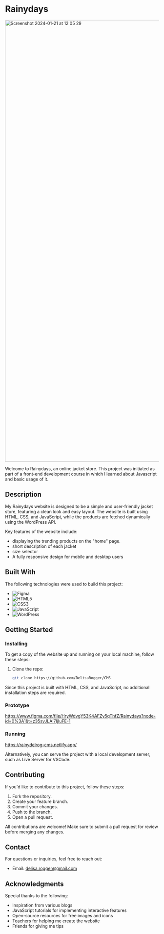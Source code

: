 # Rainydays

<img width="1440" alt="Screenshot 2024-01-21 at 12 05 29" src="https://github.com/DelisaRogger/Rainydays/assets/123951028/957a6472-e240-41ee-a661-d5ae4fc26e79">

Welcome to Rainydays, an online jacket store. This project was initiated as part of a front-end development course in which I learned about Javascript and basic usage of it.

## Description

My Rainydays website is designed to be a simple and user-friendly jacket store, featuring a clean look and easy layout.
The website is built using HTML, CSS, and JavaScript, while the products are fetched dynamically using the WordPress API. 

Key features of the website include:

- displaying the trending products on the "home" page.
- short description of each jacket
- size selector
- A fully responsive design for mobile and desktop users

## Built With

The following technologies were used to build this project:

- ![Figma](https://img.shields.io/badge/Figma-F24E1E?style=for-the-badge&logo=figma&logoColor=white)
- ![HTML5](https://img.shields.io/badge/HTML5-E34F26?style=for-the-badge&logo=html5&logoColor=white)
- ![CSS3](https://img.shields.io/badge/CSS3-1572B6?style=for-the-badge&logo=css3&logoColor=white)
- ![JavaScript](https://img.shields.io/badge/JavaScript-F7DF1E?style=for-the-badge&logo=javascript&logoColor=black)
- ![WordPress](https://img.shields.io/badge/WordPress-21759B?style=for-the-badge&logo=wordpress&logoColor=white)

## Getting Started

### Installing

To get a copy of the website up and running on your local machine, follow these steps:

1. Clone the repo:

    ```bash
    git clone https://github.com/DelisaRogger/CMS
    ```

Since this project is built with HTML, CSS, and JavaScript, no additional installation steps are required.

### Prototype

https://www.figma.com/file/HryWdvgY53K4AFZy5qThfZ/Rainydays?node-id=0%3A1&t=z35svJLAi7IjIuFE-1

### Running

https://rainydelrog-cms.netlify.app/

Alternatively, you can serve the project with a local development server, such as Live Server for VSCode.

## Contributing

If you'd like to contribute to this project, follow these steps:

1. Fork the repository.
2. Create your feature branch.
3. Commit your changes.
4. Push to the branch.
5. Open a pull request.

All contributions are welcome! Make sure to submit a pull request for review before merging any changes.

## Contact

For questions or inquiries, feel free to reach out:

- Email: delisa.rogger@gmail.com

## Acknowledgments

Special thanks to the following:

- Inspiration from various blogs
- JavaScript tutorials for implementing interactive features
- Open-source resources for free images and icons
- Teachers for helping me create the website
- Friends for giving me tips
